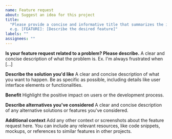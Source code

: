 ```yaml
---
name: Feature request
about: Suggest an idea for this project
title:
  "Please provide a concise and informative title that summarizes the issue:
  e.g. [FEATURE]: [Describe the desired feature]"
labels: ""
assignees: ""
---
```


**Is your feature request related to a problem? Please describe.**
A clear and concise description of what the problem is. Ex. I'm always frustrated when [...]

**Describe the solution you'd like**
A clear and concise description of what you want to happen. Be as specific as possible, including details like user interface elements or functionalities.

**Benefit**
Highlight the positive impact on users or the development process.

**Describe alternatives you've considered**
A clear and concise description of any alternative solutions or features you've considered.

**Additional context**
Add any other context or screenshots about the feature request here. You can include any relevant resources, like code snippets, mockups, or references to similar features in other projects.
